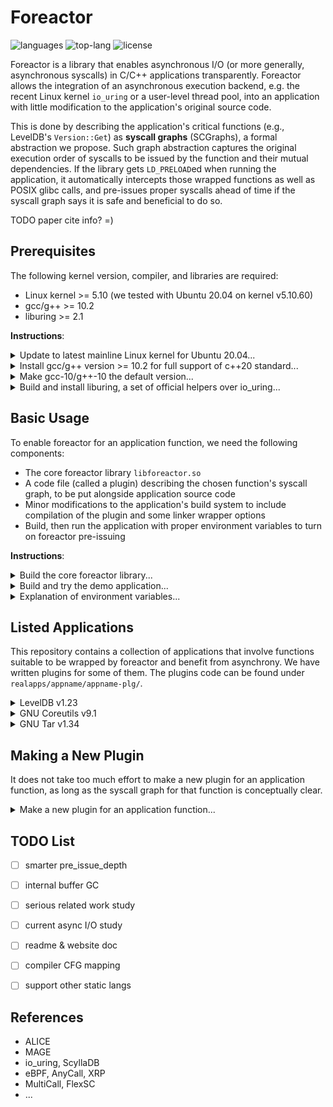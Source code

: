 # Foreactor

![languages](https://img.shields.io/github/languages/count/josehu07/foreactor)
![top-lang](https://img.shields.io/github/languages/top/josehu07/foreactor)
![license](https://img.shields.io/github/license/josehu07/foreactor)

Foreactor is a library that enables asynchronous I/O (or more generally, asynchronous syscalls) in C/C++ applications transparently. Foreactor allows the integration of an asynchronous execution backend, e.g. the recent Linux kernel `io_uring` or a user-level thread pool, into an application with little modification to the application's original source code.

This is done by describing the application's critical functions (e.g., LevelDB's `Version::Get`) as **syscall graphs** (SCGraphs), a formal abstraction we propose. Such graph abstraction captures the original execution order of syscalls to be issued by the function and their mutual dependencies. If the library gets `LD_PRELOAD`ed when running the application, it automatically intercepts those wrapped functions as well as POSIX glibc calls, and pre-issues proper syscalls ahead of time if the syscall graph says it is safe and beneficial to do so.

TODO paper cite info? =)


## Prerequisites

The following kernel version, compiler, and libraries are required:

- Linux kernel >= 5.10 (we tested with Ubuntu 20.04 on kernel v5.10.60)
- gcc/g++ >= 10.2
- liburing >= 2.1

**Instructions**:

<details>
<summary>Update to latest mainline Linux kernel for Ubuntu 20.04...</summary>

```bash
wget https://raw.githubusercontent.com/pimlie/ubuntu-mainline-kernel.sh/master/ubuntu-mainline-kernel.sh
sudo chmod +x ubuntu-mainline-kernel.sh
./ubuntu-mainline-kernel.sh -r v5.10     # search for 5.10 versions available
sudo ./ubuntu-mainline-kernel.sh -i v5.10.60
sudo reboot
sudo apt --fix-broken install
```
</details>

<details>
<summary>Install gcc/g++ version >= 10.2 for full support of c++20 standard...</summary>

```bash
sudo apt update
sudo apt upgrade
sudo apt install build-essential gcc-10 g++-10 cpp-10 cmake
```
</details>

<details>
<summary>Make gcc-10/g++-10 the default version...</summary>

```bash
sudo update-alternatives --install /usr/bin/gcc gcc /usr/bin/gcc-10 100
sudo update-alternatives --install /usr/bin/g++ g++ /usr/bin/g++-10 100
sudo update-alternatives --install /usr/bin/gcov gcov /usr/bin/gcov-10 100
```
</details>

<details>
<summary>Build and install liburing, a set of official helpers over io_uring...</summary>

```bash
git clone https://github.com/axboe/liburing.git
cd liburing
make -j$(nproc)
sudo make install
cd ..
```
</details>


## Basic Usage

To enable foreactor for an application function, we need the following components:

- The core foreactor library `libforeactor.so`
- A code file (called a plugin) describing the chosen function's syscall graph, to be put alongside application source code
- Minor modifications to the application's build system to include compilation of the plugin and some linker wrapper options
- Build, then run the application with proper environment variables to turn on foreactor pre-issuing

**Instructions**:

<details>
<summary>Build the core foreactor library...</summary>

```bash
cd libforeactor
make -j$(nproc)
cd ..
```
</details>

<details>
<summary>Build and try the demo application...</summary>

```bash
cd demoapps/demo-cpp
make -j$(nproc)
mkdir /tmp/demo_dbdir

# Run the `simple2` function without foreactor:
./demo --exper simple2 --dbdir /tmp/demo_dbdir --dump_result

# Run it with foreactor with io_uring backend sqe_async mode,
# with syscall pre-issuing depth of 2
LD_PRELOAD=/path/to/libforeactor/libforeactor.so USE_FOREACTOR=yes \
DEPTH_0=2 QUEUE_0=32 SQE_ASYNC_FLAG_0=yes \
./demo --exper simple2 --dbdir /tmp/demo_dbdir --dump_result
```

See `demo-cpp-src/hijackees.cpp` and `demo-cpp-plg/` for all the example functions and their corresponding plugins.
</details>

<details>
<summary>Explanation of environment variables...</summary>

- `LD_PRELOAD`: absolute path to the `libforeactor.so` dynamic library
- `USE_FOREACTOR`: string `yes` means using foreactor, otherwise not
- `DEPTH_{SCGRAPH_ID}`: non-negative number specifying how many syscalls should foreactor try to pre-issue ahead of time; each SCGraph has its separate depth configuration
- Backend configuration variables:
    - To use io_uring, set `QUEUE_{SCGRAPH_ID}` to the io_uring queue-pair capacity (must be greater than depth) and `SQE_ASYNC_FLAG_{SCGRAPH_ID}` to `yes` if forcing multiple kernel io_wq threads (i.e., setting `IOSQE_ASYNC` flag for each syscall handed off to io_uring)
    - To use user-level thread pool, set `UTHREADS_{SCGRAPH_ID}` to the number of worker threads of the thread pool for this SCGraph

An application can have multiple wrapped functions, each corresponding to a separate SCGraph plugin file with its unique SCGraph ID. The ID is set by the plugin file when `foreactor_CreateSCGraph()` is called.
</details>


## Listed Applications

This repository contains a collection of applications that involve functions suitable to be wrapped by foreactor and benefit from asynchrony. We have written plugins for some of them. The plugins code can be found under `realapps/appname/appname-plg/`.

<details>
<summary>LevelDB v1.23</summary>

| Function | Note |
| :-: | :- |
| `Version::Get` | Chained `pread`s with possible `open`s and early exits |

Build:

```bash
cd realapps/leveldb
make
```

Run:

```bash
python3 run-all.py -h   # TODO better instructions
```
</details>

<details>
<summary>GNU Coreutils v9.1</summary>

| Function | Note |
| :-: | :- |
| `cp sparse_copy` | Standard loop of `read`-`write`s of 128KiB chunks |

Build:

```bash
cd realapps/coreutils
sudo apt install automake
make reconf
make
```

Run:

```bash
# TODO
```
</details>

<details>
<summary>GNU Tar v1.34</summary>

| Function | Note |
| :-: | :- |
| `TODO` | TODO |

Build:

```bash
cd realapps/tar
sudo apt install automake texinfo
make reconf
make
```

Run:

```bash
# TODO
```
</details>


## Making a New Plugin

It does not take too much effort to make a new plugin for an application function, as long as the syscall graph for that function is conceptually clear.

<details>
<summary>Make a new plugin for an application function...</summary>

```bash
objdump -t path/to/original/app/file.o | grep funcname_keyword
```

TODO describe linker wrapping procedure

TODO complete tutorial
</details>


## TODO List

- [ ] smarter pre_issue_depth
- [ ] internal buffer GC
- [ ] serious related work study
- [ ] current async I/O study
- [ ] readme & website doc
- [ ] compiler CFG mapping
- [ ] support other static langs


## References

- ALICE
- MAGE
- io_uring, ScyllaDB
- eBPF, AnyCall, XRP
- MultiCall, FlexSC
- ...
